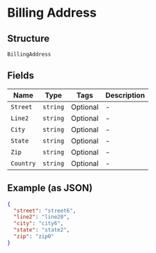 
# Billing Address

## Structure

`BillingAddress`

## Fields

| Name | Type | Tags | Description |
|  --- | --- | --- | --- |
| `Street` | `string` | Optional | - |
| `Line2` | `string` | Optional | - |
| `City` | `string` | Optional | - |
| `State` | `string` | Optional | - |
| `Zip` | `string` | Optional | - |
| `Country` | `string` | Optional | - |

## Example (as JSON)

```json
{
  "street": "street6",
  "line2": "line20",
  "city": "city6",
  "state": "state2",
  "zip": "zip0"
}
```

